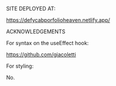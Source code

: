 SITE DEPLOYED AT:

https://defycabporfolioheaven.netlify.app/

ACKNOWLEDGEMENTS

For syntax on the useEffect hook:

https://github.com/giacoletti

For styling:

No.
